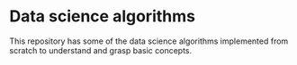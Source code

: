 # Data science algorithms
This repository has some of the data science algorithms implemented from scratch to understand and grasp basic concepts.

